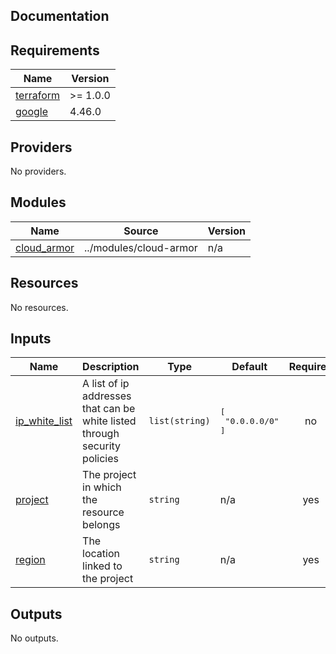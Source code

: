 ## Documentation

<!-- BEGINNING OF PRE-COMMIT-TERRAFORM DOCS HOOK -->

## Requirements

| Name                                                                     | Version  |
| ------------------------------------------------------------------------ | -------- |
| <a name="requirement_terraform"></a> [terraform](#requirement_terraform) | >= 1.0.0 |
| <a name="requirement_google"></a> [google](#requirement_google)          | 4.46.0   |

## Providers

No providers.

## Modules

| Name                                                                  | Source                 | Version |
| --------------------------------------------------------------------- | ---------------------- | ------- |
| <a name="module_cloud_armor"></a> [cloud\_armor](#module_cloud_armor) | ../modules/cloud-armor | n/a     |

## Resources

No resources.

## Inputs

| Name                                                                       | Description                                                               | Type           | Default                           | Required |
| -------------------------------------------------------------------------- | ------------------------------------------------------------------------- | -------------- | --------------------------------- | :------: |
| <a name="input_ip_white_list"></a> [ip\_white\_list](#input_ip_white_list) | A list of ip addresses that can be white listed through security policies | `list(string)` | <pre>[<br> "0.0.0.0/0"<br>]</pre> |    no    |
| <a name="input_project"></a> [project](#input_project)                     | The project in which the resource belongs                                 | `string`       | n/a                               |   yes    |
| <a name="input_region"></a> [region](#input_region)                        | The location linked to the project                                        | `string`       | n/a                               |   yes    |

## Outputs

No outputs.

<!-- END OF PRE-COMMIT-TERRAFORM DOCS HOOK -->
